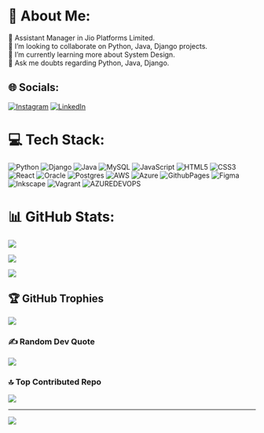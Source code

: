 # 💫 About Me:

🔭 Assistant Manager in Jio Platforms Limited.<br>👯 I’m looking to collaborate on Python, Java, Django projects. <br>🌱 I’m currently learning more about System Design.<br>💬 Ask me doubts regarding Python, Java, Django.





## 🌐 Socials:

[![Instagram](https://img.shields.io/badge/Instagram-%23E4405F.svg?logo=Instagram&logoColor=white)](https://instagram.com/aditya.maskar) [![LinkedIn](https://img.shields.io/badge/LinkedIn-%230077B5.svg?logo=linkedin&logoColor=white)](https://linkedin.com/in/aditya-maskar)



# 💻 Tech Stack:

![Python](https://img.shields.io/badge/python-3670A0?style=for-the-badge&logo=python&logoColor=ffdd54) ![Django](https://img.shields.io/badge/django-%23092E20.svg?style=for-the-badge&logo=django&logoColor=white) ![Java](https://img.shields.io/badge/java-%23ED8B00.svg?style=for-the-badge&logo=openjdk&logoColor=white) ![MySQL](https://img.shields.io/badge/mysql-%2300000f.svg?style=for-the-badge&logo=mysql&logoColor=white)  ![JavaScript](https://img.shields.io/badge/javascript-%23323330.svg?style=for-the-badge&logo=javascript&logoColor=%23F7DF1E) ![HTML5](https://img.shields.io/badge/html5-%23E34F26.svg?style=for-the-badge&logo=html5&logoColor=white) ![CSS3](https://img.shields.io/badge/css3-%231572B6.svg?style=for-the-badge&logo=css3&logoColor=white)  ![React](https://img.shields.io/badge/react-%2320232a.svg?style=for-the-badge&logo=react&logoColor=%2361DAFB) ![Oracle](https://img.shields.io/badge/Oracle-F80000?style=for-the-badge&logo=oracle&logoColor=white)  ![Postgres](https://img.shields.io/badge/postgres-%23316192.svg?style=for-the-badge&logo=postgresql&logoColor=white) ![AWS](https://img.shields.io/badge/AWS-%23FF9900.svg?style=for-the-badge&logo=amazon-aws&logoColor=white) ![Azure](https://img.shields.io/badge/azure-%230072C6.svg?style=for-the-badge&logo=microsoftazure&logoColor=white) ![GithubPages](https://img.shields.io/badge/github%20pages-121013?style=for-the-badge&logo=github&logoColor=white) ![Figma](https://img.shields.io/badge/figma-%23F24E1E.svg?style=for-the-badge&logo=figma&logoColor=white) ![Inkscape](https://img.shields.io/badge/Inkscape-e0e0e0?style=for-the-badge&logo=inkscape&logoColor=080A13) ![Vagrant](https://img.shields.io/badge/vagrant-%231563FF.svg?style=for-the-badge&logo=vagrant&logoColor=white) ![AZUREDEVOPS](https://img.shields.io/badge/azuredevops-0078D7.svg?style=for-the-badge&logo=azuredevops&logoColor=white&color=%230078D7) 

# 📊 GitHub Stats:

![](https://github-readme-stats.vercel.app/api?username=MrAdityaMaskar&theme=dark&hide_border=true&include_all_commits=true&count_private=true)<br/>

![](https://github-readme-streak-stats.herokuapp.com/?user=MrAdityaMaskar&theme=dark&hide_border=true)<br/>

![](https://github-readme-stats.vercel.app/api/top-langs/?username=MrAdityaMaskar&theme=dark&hide_border=true&include_all_commits=true&count_private=true&layout=compact)



## 🏆 GitHub Trophies

![](https://github-profile-trophy.vercel.app/?username=MrAdityaMaskar&theme=dracula&no-frame=true&no-bg=true&margin-w=4)



### ✍️ Random Dev Quote

![](https://quotes-github-readme.vercel.app/api?type=horizontal&theme=gruvbox)



### 🔝 Top Contributed Repo

![](https://github-contributor-stats.vercel.app/api?username=MrAdityaMaskar&limit=5&theme=dracula&combine_all_yearly_contributions=true)



---

[![](https://visitcount.itsvg.in/api?id=MrAdityaMaskar&icon=0&color=12)](https://visitcount.itsvg.in)
